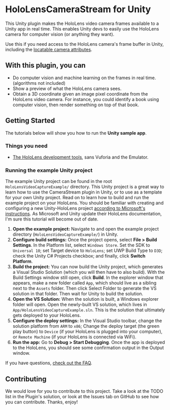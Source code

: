 # HoloLensCameraStream for Unity
This Unity plugin makes the HoloLens video camera frames available to a Unity app in real time. This enables Unity devs to easily use the HoloLens camera for computer vision (or anything they want).

Use this if you need access to the HoloLens camera's frame buffer in Unity, including the [locatable camera attributes](https://developer.microsoft.com/en-us/windows/mixed-reality/locatable_camera).

## With this plugin, you can
* Do computer vision and machine learning on the frames in real time. (algorithms not included)
* Show a preview of what the HoloLens camera sees.
* Obtain a 3D coordinate given an image pixel coordinate from the HoloLens video camera. For instance, you could identify a book using computer vision, then render something on top of that book.

## Getting Started
The tutorials below will show you how to run the **Unity sample app**.

### Things you need
* [The HoloLens development tools](https://developer.microsoft.com/en-us/windows/mixed-reality/install_the_tools), sans Vuforia and the Emulator.

### Running the example Unity project
The example Unity project can be found in the root `HoloLensVideoCaptureExample/` directory. This Unity project is a great way to learn how to use the CameraStream plugin in Unity, or to use as a template for your own Unity project. Read on to learn how to build and run the example project on your HoloLens. You should be familiar with creating and configuring a new Unity-HoloLens project [according to Microsoft's instructions](https://developer.microsoft.com/en-us/windows/mixed-reality/holograms_100). As Microsoft and Unity update their HoloLens documentation, I'm sure this tutorial will become out of date.
1. **Open the example project:** Navigate to and open the example project directory (`HoloLensVideoCaptureExample/`) in Unity.
2. **Configure build settings:** Once the project opens, select **File > Build Settings**. In the Platform list, select `Windows Store`. Set the SDK to `Universal 10`; set Target device to `HoloLens`; set UWP Build Type to `D3D`; check the Unity C# Projects checkbox; and finally, click **Switch Platform**.
3. **Build the project:** You can now build the Unity project, which generates a Visual Studio Solution (which you will then have to also build). With the Build Settings window still open, click **Build**. In the explorer window that appears, make a new folder called `App`, which should live as a sibling next to the `Assets` folder. Then click Select Folder to generate the VS solution in that folder. Then wait for Unity to build the solution.
4. **Open the VS Solution:** When the solution is built, a Windows explorer folder will open. Open the newly-built VS solution, which lives in `App/HoloLensVideoCaptureExample.sln`. This is the solution that ultimately gets deployed to your HoloLens.
5. **Configure the deploy settings:** In the Visual Studio toolbar, change the solution platform from `ARM` to `x86`; Change the deploy target (the green play button) to `Device` (if your HoloLens is plugged into your computer), or `Remote Machine` (if your HoloLens is connected via WiFi).
6. **Run the app:** Go to **Debug > Start Debugging**. Once the app is deployed to the HoloLens, you should see some confirmation output in the Output window.

If you have questions, [check out the FAQ](https://github.com/VulcanTechnologies/HoloLensCameraStream/wiki/FAQ).

## Contributing
We would love for you to contribute to this project. Take a look at the TODO list in the Plugin's solution, or look at the Issues tab on GitHub to see how you can contribute. Thanks, enjoy!
